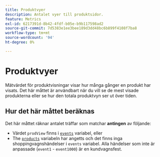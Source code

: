 ```yaml
---
title: Produktvyer
description: Antalet vyer till produktsidor.
feature: Metrics
exl-id: 6217391d-8b42-4fdf-b05e-b9b117598ad2
source-git-commit: 7d5383e1ee3bee189d3dd48bc6b899f4108f7ba8
workflow-type: tm+mt
source-wordcount: '94'
ht-degree: 0%

---
```


# Produktvyer

Mätvärdet för produktvisningar visar hur många gånger en produkt har visats. Det här måttet är användbart när du vill se de mest visade produkterna eller se hur den totala produktvyn ser ut över tiden.

## Hur det här måttet beräknas

Det här måttet räknar antalet träffar som matchar **antingen** av följande:

* Värdet `prodView` finns i [`events`](/help/implement/vars/page-vars/events/events-overview.md) variabel, eller
* The [`products`](/help/implement/vars/page-vars/products.md) variabeln har angetts och det finns inga shoppingvagnshändelser i `events` variabel. Alla händelser som inte är anpassade (`event1` - `event1000`) är en kundvagnsfest.
